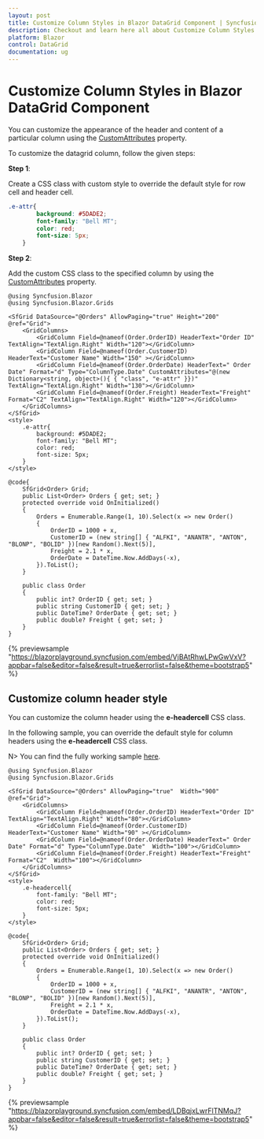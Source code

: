 ```yaml
---
layout: post
title: Customize Column Styles in Blazor DataGrid Component | Syncfusion
description: Checkout and learn here all about Customize Column Styles in Syncfusion Blazor DataGrid component and more.
platform: Blazor
control: DataGrid
documentation: ug
---
```


# Customize Column Styles in Blazor DataGrid Component

You can customize the appearance of the header and content of a particular column using the [CustomAttributes](https://help.syncfusion.com/cr/blazor/Syncfusion.Blazor.Grids.GridColumn.html#Syncfusion_Blazor_Grids_GridColumn_CustomAttributes) property.

To customize the datagrid column, follow the given steps:

**Step 1**:

Create a CSS class with custom style to override the default style for row cell and header cell.

```css
.e-attr{
        background: #5DADE2;
        font-family: "Bell MT";
        color: red;
        font-size: 5px;
    }
```

**Step 2**:

Add the custom CSS class to the specified column by using the [CustomAttributes](https://help.syncfusion.com/cr/blazor/Syncfusion.Blazor.Grids.GridColumn.html#Syncfusion_Blazor_Grids_GridColumn_CustomAttributes) property.

```cshtml
@using Syncfusion.Blazor
@using Syncfusion.Blazor.Grids

<SfGrid DataSource="@Orders" AllowPaging="true" Height="200" @ref="Grid">
    <GridColumns>
        <GridColumn Field=@nameof(Order.OrderID) HeaderText="Order ID" TextAlign="TextAlign.Right" Width="120"></GridColumn>
        <GridColumn Field=@nameof(Order.CustomerID) HeaderText="Customer Name" Width="150" ></GridColumn>
        <GridColumn Field=@nameof(Order.OrderDate) HeaderText=" Order Date" Format="d" Type="ColumnType.Date" CustomAttributes="@(new Dictionary<string, object>(){ { "class", "e-attr" }})" TextAlign="TextAlign.Right" Width="130"></GridColumn>
        <GridColumn Field=@nameof(Order.Freight) HeaderText="Freight" Format="C2" TextAlign="TextAlign.Right" Width="120"></GridColumn>
    </GridColumns>
</SfGrid>
<style>
    .e-attr{
        background: #5DADE2;
        font-family: "Bell MT";
        color: red;
        font-size: 5px;
    }
</style>

@code{
    SfGrid<Order> Grid;
    public List<Order> Orders { get; set; }
    protected override void OnInitialized()
    {
        Orders = Enumerable.Range(1, 10).Select(x => new Order()
        {
            OrderID = 1000 + x,
            CustomerID = (new string[] { "ALFKI", "ANANTR", "ANTON", "BLONP", "BOLID" })[new Random().Next(5)],
            Freight = 2.1 * x,
            OrderDate = DateTime.Now.AddDays(-x),
        }).ToList();
    }

    public class Order
    {
        public int? OrderID { get; set; }
        public string CustomerID { get; set; }
        public DateTime? OrderDate { get; set; }
        public double? Freight { get; set; }
    }
}
```

{% previewsample "https://blazorplayground.syncfusion.com/embed/VjBAtRhwLPwGwVxV?appbar=false&editor=false&result=true&errorlist=false&theme=bootstrap5" %}

## Customize column header style

You can customize the column header using the **e-headercell** CSS class.

In the following sample, you can override the default style for column headers using the **e-headercell** CSS class.

N> You can find the fully working sample [here](https://github.com/SyncfusionExamples/blazor-datagrid-customize-column-header).

```cshtml
@using Syncfusion.Blazor
@using Syncfusion.Blazor.Grids

<SfGrid DataSource="@Orders" AllowPaging="true"  Width="900" @ref="Grid">
    <GridColumns>
        <GridColumn Field=@nameof(Order.OrderID) HeaderText="Order ID" TextAlign="TextAlign.Right" Width="80"></GridColumn>
        <GridColumn Field=@nameof(Order.CustomerID) HeaderText="Customer Name" Width="90" ></GridColumn>
        <GridColumn Field=@nameof(Order.OrderDate) HeaderText=" Order Date" Format="d" Type="ColumnType.Date"  Width="100"></GridColumn>
        <GridColumn Field=@nameof(Order.Freight) HeaderText="Freight" Format="C2"  Width="100"></GridColumn>
    </GridColumns>
</SfGrid>
<style>
    .e-headercell{
        font-family: "Bell MT";
        color: red;
        font-size: 5px;
    }
</style>

@code{
    SfGrid<Order> Grid;
    public List<Order> Orders { get; set; }
    protected override void OnInitialized()
    {
        Orders = Enumerable.Range(1, 10).Select(x => new Order()
        {
            OrderID = 1000 + x,
            CustomerID = (new string[] { "ALFKI", "ANANTR", "ANTON", "BLONP", "BOLID" })[new Random().Next(5)],
            Freight = 2.1 * x,
            OrderDate = DateTime.Now.AddDays(-x),
        }).ToList();
    }

    public class Order
    {
        public int? OrderID { get; set; }
        public string CustomerID { get; set; }
        public DateTime? OrderDate { get; set; }
        public double? Freight { get; set; }
    }
}

```

{% previewsample "https://blazorplayground.syncfusion.com/embed/LDBqjxLwrFlTNMqJ?appbar=false&editor=false&result=true&errorlist=false&theme=bootstrap5" %}